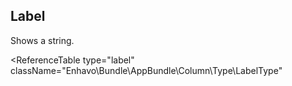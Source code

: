 ## Label

Shows a string.

<ReferenceTable
type="label"
className="Enhavo\Bundle\AppBundle\Column\Type\LabelType"
>
<template v-slot:options>
    <ReferenceOption name="property" type="label" :required="true"/>
</template>
<template v-slot:inherit>
    <ReferenceOption name="label" />,
    <ReferenceOption name="translation_domain" />,
    <ReferenceOption name="condition" />,
    <ReferenceOption name="width" />,
    <ReferenceOption name="permission" />,
    <ReferenceOption name="component" />
</template>
</ReferenceTable>
